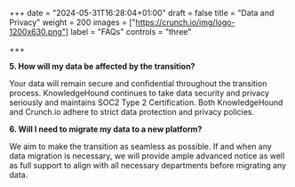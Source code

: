 +++
date = "2024-05-31T16:28:04+01:00"
draft = false
title = "Data and Privacy"
weight = 200
images = ["https://crunch.io/img/logo-1200x630.png"]
label = "FAQs"
controls = "three"

+++

**5. How will my data be affected by the transition?**

Your data will remain secure and confidential throughout the transition process. KnowledgeHound continues to take data security and privacy seriously and maintains SOC2 Type 2 Certification. Both KnowledgeHound and Crunch.io adhere to strict data protection and privacy policies.

**6. Will I need to migrate my data to a new platform?**

We aim to make the transition as seamless as possible. If and when any data migration is necessary, we will provide ample advanced notice as well as full support to align with all necessary departments before migrating any data.
